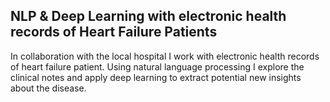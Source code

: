 ## NLP & Deep Learning with electronic health records of Heart Failure Patients


In collaboration with the local hospital I work with electronic health records of heart failure patient.
Using natural language processing I explore the clinical notes and apply deep learning to extract potential new insights about the disease. 

